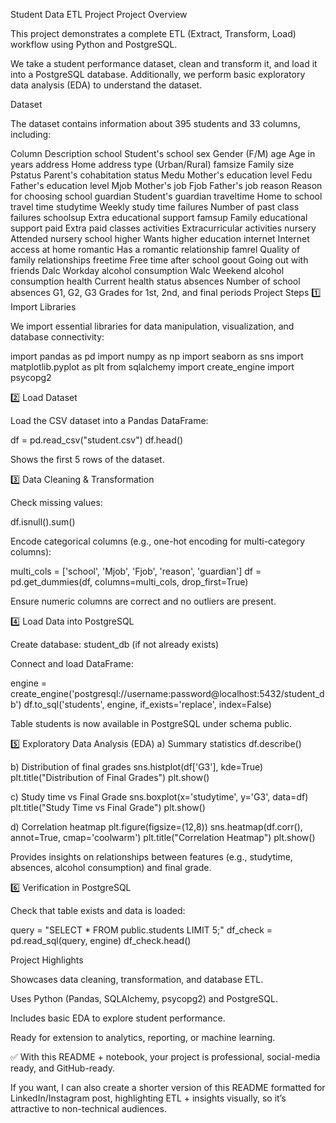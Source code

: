 Student Data ETL Project
Project Overview

This project demonstrates a complete ETL (Extract, Transform, Load) workflow using Python and PostgreSQL.

We take a student performance dataset, clean and transform it, and load it into a PostgreSQL database. Additionally, we perform basic exploratory data analysis (EDA) to understand the dataset.

Dataset

The dataset contains information about 395 students and 33 columns, including:

Column	Description
school	Student's school
sex	Gender (F/M)
age	Age in years
address	Home address type (Urban/Rural)
famsize	Family size
Pstatus	Parent's cohabitation status
Medu	Mother's education level
Fedu	Father's education level
Mjob	Mother's job
Fjob	Father's job
reason	Reason for choosing school
guardian	Student's guardian
traveltime	Home to school travel time
studytime	Weekly study time
failures	Number of past class failures
schoolsup	Extra educational support
famsup	Family educational support
paid	Extra paid classes
activities	Extracurricular activities
nursery	Attended nursery school
higher	Wants higher education
internet	Internet access at home
romantic	Has a romantic relationship
famrel	Quality of family relationships
freetime	Free time after school
goout	Going out with friends
Dalc	Workday alcohol consumption
Walc	Weekend alcohol consumption
health	Current health status
absences	Number of school absences
G1, G2, G3	Grades for 1st, 2nd, and final periods
Project Steps
1️⃣ Import Libraries

We import essential libraries for data manipulation, visualization, and database connectivity:

import pandas as pd
import numpy as np
import seaborn as sns
import matplotlib.pyplot as plt
from sqlalchemy import create_engine
import psycopg2

2️⃣ Load Dataset

Load the CSV dataset into a Pandas DataFrame:

df = pd.read_csv("student.csv")
df.head()


Shows the first 5 rows of the dataset.

3️⃣ Data Cleaning & Transformation

Check missing values:

df.isnull().sum()


Encode categorical columns (e.g., one-hot encoding for multi-category columns):

multi_cols = ['school', 'Mjob', 'Fjob', 'reason', 'guardian']
df = pd.get_dummies(df, columns=multi_cols, drop_first=True)


Ensure numeric columns are correct and no outliers are present.

4️⃣ Load Data into PostgreSQL

Create database: student_db (if not already exists)

Connect and load DataFrame:

engine = create_engine('postgresql://username:password@localhost:5432/student_db')
df.to_sql('students', engine, if_exists='replace', index=False)


Table students is now available in PostgreSQL under schema public.

5️⃣ Exploratory Data Analysis (EDA)
a) Summary statistics
df.describe()

b) Distribution of final grades
sns.histplot(df['G3'], kde=True)
plt.title("Distribution of Final Grades")
plt.show()

c) Study time vs Final Grade
sns.boxplot(x='studytime', y='G3', data=df)
plt.title("Study Time vs Final Grade")
plt.show()

d) Correlation heatmap
plt.figure(figsize=(12,8))
sns.heatmap(df.corr(), annot=True, cmap='coolwarm')
plt.title("Correlation Heatmap")
plt.show()


Provides insights on relationships between features (e.g., studytime, absences, alcohol consumption) and final grade.

6️⃣ Verification in PostgreSQL

Check that table exists and data is loaded:

query = "SELECT * FROM public.students LIMIT 5;"
df_check = pd.read_sql(query, engine)
df_check.head()

Project Highlights

Showcases data cleaning, transformation, and database ETL.

Uses Python (Pandas, SQLAlchemy, psycopg2) and PostgreSQL.

Includes basic EDA to explore student performance.

Ready for extension to analytics, reporting, or machine learning.



✅ With this README + notebook, your project is professional, social-media ready, and GitHub-ready.

If you want, I can also create a shorter version of this README formatted for LinkedIn/Instagram post, highlighting ETL + insights visually, so it’s attractive to non-technical audiences.
